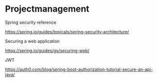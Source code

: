 # Projectmanagement

Spring security reference

https://spring.io/guides/topicals/spring-security-architecture/

Securing a web application

https://spring.io/guides/gs/securing-web/

JWT

https://auth0.com/blog/spring-boot-authorization-tutorial-secure-an-api-java/
